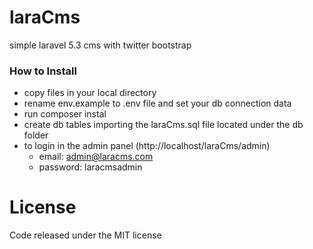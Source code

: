 # laraCms
simple laravel 5.3 cms with twitter bootstrap

### How to Install
 
 - copy files in your local directory
 - rename env.example to .env file and set your db connection data
 - run composer instal
 - create db tables importing the laraCms.sql file located under the db folder
 - to login in the admin panel (http://localhost/laraCms/admin)
   - email: admin@laracms.com
   - password: laracmsadmin
  
License
=======
Code released under the MIT license
